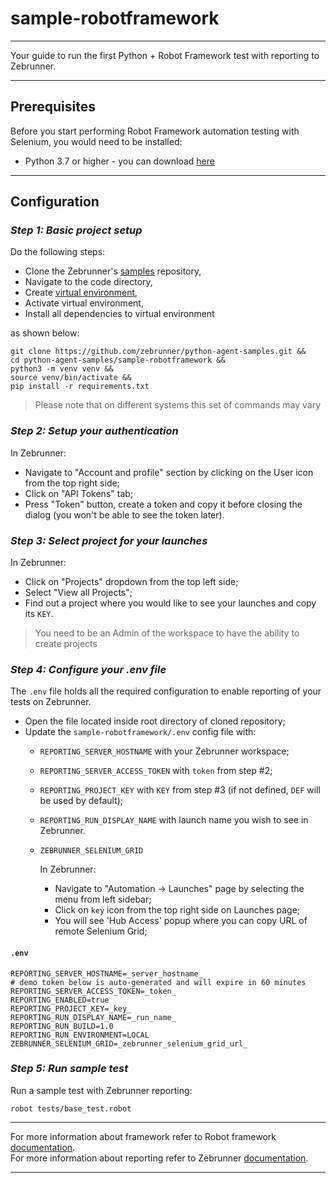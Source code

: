 # sample-robotframework
___
Your guide to run the first Python + Robot Framework test with reporting to Zebrunner.
___
## Prerequisites
Before you start performing Robot Framework automation testing with Selenium, you would need to be installed:
- Python 3.7 or higher - you can download [here](https://www.python.org/downloads/)
___
## Configuration
### _Step 1: Basic project setup_
Do the following steps:
- Clone the Zebrunner's [samples](https://github.com/zebrunner/python-agent-samples) repository, 
- Navigate to the code directory,
- Create [virtual environment](https://docs.python.org/3/library/venv.html#),
- Activate virtual environment,
- Install all dependencies to virtual environment

as shown below:

```
git clone https://github.com/zebrunner/python-agent-samples.git &&
cd python-agent-samples/sample-robotframework &&
python3 -m venv venv &&
source venv/bin/activate &&
pip install -r requirements.txt
```
> Please note that on different systems this set of commands may vary


### _Step 2: Setup your authentication_
In Zebrunner:
- Navigate to "Account and profile" section by clicking on the User icon from the top right side;
- Click on "API Tokens" tab;
- Press "Token" button, create a token and copy it before closing the dialog (you won't be able to see the token later).

### _Step 3: Select project for your launches_
In Zebrunner:
- Click on "Projects" dropdown from the top left side;
- Select "View all Projects";
- Find out a project where you would like to see your launches and copy its `KEY`.

> You need to be an Admin of the workspace to have the ability to create projects

### _Step 4: Configure your .env file_
The `.env` file holds all the required configuration to enable reporting of your tests on Zebrunner.

- Open the file located inside root directory of cloned repository;
- Update the `sample-robotframework/.env` config file with:
  - `REPORTING_SERVER_HOSTNAME` with your Zebrunner workspace;
  - `REPORTING_SERVER_ACCESS_TOKEN` with `token` from step #2;
  - `REPORTING_PROJECT_KEY` with `KEY` from step #3 (if not defined, `DEF` will be used by default);
  - `REPORTING_RUN_DISPLAY_NAME` with launch name you wish to see in Zebrunner.
  - `ZEBRUNNER_SELENIUM_GRID`
      
    In Zebrunner:
    - Navigate to "Automation -> Launches" page by selecting the menu from left sidebar;
    - Click on `key` icon from the top right side on Launches page;
    - You will see 'Hub Access' popup where you can copy URL of remote Selenium Grid;

#### **`.env`**
```
REPORTING_SERVER_HOSTNAME=_server_hostname_
# demo token below is auto-generated and will expire in 60 minutes
REPORTING_SERVER_ACCESS_TOKEN=_token_
REPORTING_ENABLED=true
REPORTING_PROJECT_KEY=_key_
REPORTING_RUN_DISPLAY_NAME=_run_name_
REPORTING_RUN_BUILD=1.0
REPORTING_RUN_ENVIRONMENT=LOCAL
ZEBRUNNER_SELENIUM_GRID=_zebrunner_selenium_grid_url_
```

### _Step 5: Run sample test_

Run a sample test with Zebrunner reporting:
```
robot tests/base_test.robot 
```
___
For more information about framework refer to Robot framework [documentation](https://robotframework.org/robotframework/latest/RobotFrameworkUserGuide).<br>
For more information about reporting refer to Zebrunner [documentation](https://zebrunner.com/documentation/reporting/robot/).
___